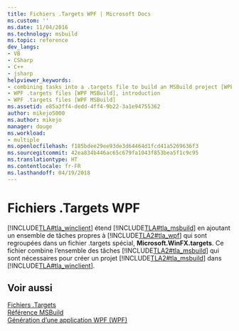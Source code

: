 ```yaml
---
title: Fichiers .Targets WPF | Microsoft Docs
ms.custom: ''
ms.date: 11/04/2016
ms.technology: msbuild
ms.topic: reference
dev_langs:
- VB
- CSharp
- C++
- jsharp
helpviewer_keywords:
- combining tasks into a .targets file to build an MSBuild project [WPF MSBuild]
- WPF .targets files [WPF MSBuild], introduction
- WPF .targets files [WPF MSBuild]
ms.assetid: e85a3ff4-dedd-4ff4-9b22-3a1e94755362
author: mikejo5000
ms.author: mikejo
manager: douge
ms.workload:
- multiple
ms.openlocfilehash: f185bdee29ee93de3d64464d1fcd41a5269636f3
ms.sourcegitcommit: 42ea834b446ac65c679fa1043f853bea5f1c9c95
ms.translationtype: HT
ms.contentlocale: fr-FR
ms.lasthandoff: 04/19/2018
---
```

# <a name="wpf-targets-files"></a>Fichiers .Targets WPF
[!INCLUDE[TLA#tla_winclient](../misc/includes/tlasharptla_winclient_md.md)] étend [!INCLUDE[TLA#tla_msbuild](../msbuild/includes/tlasharptla_msbuild_md.md)] en ajoutant un ensemble de tâches propres à [!INCLUDE[TLA2#tla_wpf](../msbuild/includes/tla2sharptla_wpf_md.md)] qui sont regroupées dans un fichier .targets spécial, **Microsoft.WinFX.targets**. Ce fichier combine l’ensemble des tâches [!INCLUDE[TLA2#tla_msbuild](../msbuild/includes/tla2sharptla_msbuild_md.md)] qui sont nécessaires pour créer un projet [!INCLUDE[TLA2#tla_msbuild](../msbuild/includes/tla2sharptla_msbuild_md.md)] dans [!INCLUDE[TLA#tla_winclient](../misc/includes/tlasharptla_winclient_md.md)].  
  
## <a name="see-also"></a>Voir aussi  
 [Fichiers .Targets](../msbuild/msbuild-dot-targets-files.md)   
 [Référence MSBuild](../msbuild/msbuild-reference.md)   
 [Génération d’une application WPF (WPF)](/dotnet/framework/wpf/app-development/building-a-wpf-application-wpf)